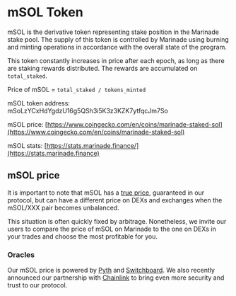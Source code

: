 # mSOL Token

mSOL is the derivative token representing stake position in the Marinade stake pool. The supply of this token is controlled by Marinade using burning and minting operations in accordance with the overall state of the program.

This token constantly increases in price after each epoch, as long as there are staking rewards distributed. The rewards are accumulated on `total_staked`.

Price of mSOL = `total_staked / tokens_minted`

mSOL token address: mSoLzYCxHdYgdzU16g5QSh3i5K3z3KZK7ytfqcJm7So&#x20;

mSOL price: [https://www.coingecko.com/en/coins/marinade-staked-sol](https://www.coingecko.com/en/coins/marinade-staked-sol)

mSOL stats: [https://stats.marinade.finance/](https://stats.marinade.finance)

## mSOL price

It is important to note that mSOL has a [true price](https://stats.marinade.finance/d/sqUQd1Onk/marinade-kpi-dashboard?orgId=1\&refresh=1m), guaranteed in our protocol, but can have a different price on DEXs and exchanges when the mSOL/XXX pair becomes unbalanced.&#x20;

This situation is often quickly fixed by arbitrage. Nonetheless, we invite our users to compare the price of mSOL on Marinade to the one on DEXs in your trades and choose the most profitable for you.&#x20;

### Oracles

Our mSOL price is powered by [Pyth](https://pyth.network) and [Switchboard](https://switchboard.xyz). We also recently announced our partnership with [Chainlink](https://www.chainlinkecosystem.com/ecosystem/marinade/) to bring even more security and trust to our protocol.&#x20;
